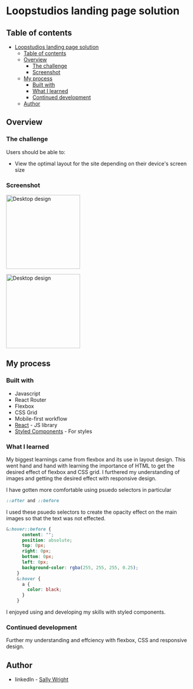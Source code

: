 # Loopstudios landing page solution



## Table of contents
- [Loopstudios landing page solution](#loopstudios-landing-page-solution)
  - [Table of contents](#table-of-contents)
  - [Overview](#overview)
    - [The challenge](#the-challenge)
    - [Screenshot](#screenshot)
  - [My process](#my-process)
    - [Built with](#built-with)
    - [What I learned](#what-i-learned)
    - [Continued development](#continued-development)
  - [Author](#author)
  


## Overview

### The challenge

Users should be able to:

- View the optimal layout for the site depending on their device's screen size


### Screenshot


<img src ="./src/images/my-designs/desktopMyDesign.png"
alt="Desktop design" 
width="200"/>

<img src ="./src/images/my-designs/mobileMyDesign.png"
alt="Desktop design" 
width="200"/>


## My process

### Built with

- Javascript
- React Router
- Flexbox
- CSS Grid
- Mobile-first workflow
- [React](https://reactjs.org/) - JS library
- [Styled Components](https://styled-components.com/) - For styles



### What I learned

My biggest learnings came from flexbox and its use in layout design.  This went hand and hand with learning the importance of HTML to get the desired effect of flexbox and CSS grid.  I furthered my understanding of images and getting the desired effect with responsive design.

I have gotten more comfortable using psuedo selectors in particular 
```css 
::after and ::before
```

I used these psuedo selectors to create the opacity effect on the main images so that the text was not effected.
```css
&:hover::before {
      content: "";
      position: absolute;
      top: 0px;
      right: 0px;
      bottom: 0px;
      left: 0px;
      background-color: rgba(255, 255, 255, 0.25);
    }
    &:hover {
      a {
        color: black;
      }
    }
```

I enjoyed using and developing my skills with styled components.


### Continued development

Further my understanding and effciency with flexbox, CSS and responsive design.


## Author

- linkedIn - [Sally Wright](https://www.linkedin.com/in/sally-wright-411b541a0/)



